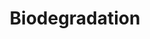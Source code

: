 ---
title: Biodegradation
longTitle: 'Biodegradation'
tags:
- gccommon
french:
- "[[Biodegradation]]"
scopeNote:
- "The biochemical process of decay or decomposition "
usedFor:
- "[[Biodegradability]]"
- "[[Biological breakdown]]"
- "[[Biological decay]]"
- "[[Biological decomposition]]"
- "[[Biological degradation]]"
- "[[Biological deterioration]]"
---